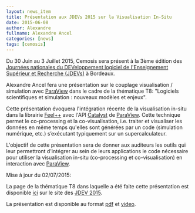 ```yaml
---
layout: news_item
title: Présentation aux JDEVs 2015 sur la Visualisation In-Situ
date: 2015-06-08
author: Alexandre
fullname: Alexandre Ancel
categories: [news]
tags: [cemosis]
---
```


Du 30 Juin au 3 Juillet 2015, Cemosis sera présent à la 3ème édition des [Journées nationales du DEVeloppement logiciel de l'Enseignement Supérieur et Recherche (JDEVs)](http://devlog.cnrs.fr/jdev2015) à Bordeaux.


Alexandre Ancel fera une présentation sur le couplage visualisation / simulation avec [ParaView](http://www.paraview.org/) dans le cadre de la thématique T8: "Logiciels scientifiques et simulation : nouveaux modèles et enjeux".


Cette présentation évoquera l'intégration récente de la visualisation in-situ dans la librairie [Feel++](http://www.feelpp.org/) avec l'API [Catalyst](http://www.paraview.org/in-situ/) de [ParaView](http://www.paraview.org/). Cette technique permet le co-processing et la co-visualisation, i.e. traiter et visualiser les données en même temps qu'elles sont générées par un code (simulation numérique, etc.) s’exécutant typiquement sur un supercalculateur.

L'objectif de cette présentation sera de donner aux auditeurs les outils qui leur permettront d'intégrer au sein de leurs applications le code nécessaire pour utiliser la visualisation in-situ (co-processing et co-visualisation) en interaction avec [ParaView](http://www.paraview.org/).


Mise à jour du 02/07/2015:

La page de la thématique T8 dans laquelle a été faite cette présentation est disponible [ici](http://devlog.cnrs.fr/jdev2015/t8) sur le site des [JDEV 2015](http://devlog.cnrs.fr/jdev2015).

La présentation est disponible au format [pdf](http://devlog.cnrs.fr/_media/jdev2015/jdev2015_t8_alexandreancel_couplagevisualisationsimulationavecparaview_20150702.pdf?id=jdev2015%3At8&cache=cache) et [video](https://webcast.in2p3.fr/videos-paraview).